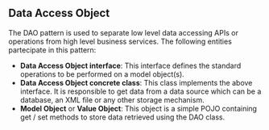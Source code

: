 ## Data Access Object
The DAO pattern is used to separate low level data accessing APIs or operations from high level business services.
The following entities partecipate in this pattern:

- **Data Access Object interface**: This interface defines the standard operations to be performed on a model object(s).
- **Data Access Object concrete class**: This class implements the above interface. It is responsible to get data from a data source which can be a database, an XML file or any other storage mechanism.
- **Model Object** or **Value Object**: This object is a simple POJO containing get / set methods to store data retrieved using the DAO class.

